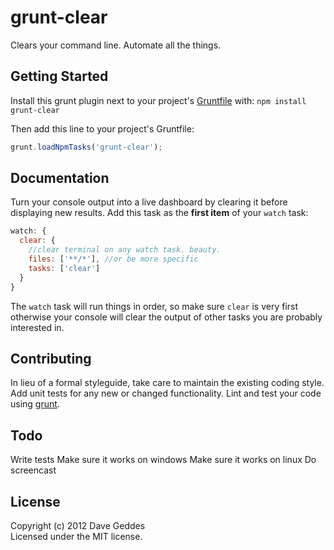 # grunt-clear
Clears your command line. Automate all the things. 

## Getting Started
Install this grunt plugin next to your project's [Gruntfile][getting_started] with: `npm install grunt-clear`

Then add this line to your project's Gruntfile:

```javascript
grunt.loadNpmTasks('grunt-clear');
```

[grunt]: https://github.com/cowboy/grunt
[getting_started]: https://github.com/cowboy/grunt/blob/master/docs/getting_started.md

## Documentation
Turn your console output into a live dashboard by clearing it before displaying new results. 
Add this task as the **first item** of your `watch` task:

```javascript
watch: {
  clear: {
    //clear terminal on any watch task. beauty.
    files: ['**/*'], //or be more specific
    tasks: ['clear']
  }
}
```

The `watch` task will run things in order, so make sure `clear` is very first otherwise your console will clear the output of other tasks you are probably interested in. 

## Contributing
In lieu of a formal styleguide, take care to maintain the existing coding style. Add unit tests for any new or changed functionality. Lint and test your code using [grunt][grunt].

## Todo 
Write tests
Make sure it works on windows
Make sure it works on linux
Do screencast

## License
Copyright (c) 2012 Dave Geddes  
Licensed under the MIT license.
